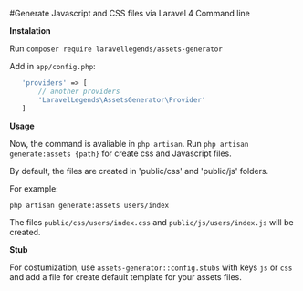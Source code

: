 #Generate Javascript and CSS files via Laravel 4 Command line

**Instalation**

Run `composer require laravellegends/assets-generator`

Add in `app/config.php`:

```php
   'providers' => [
       // another providers
       'LaravelLegends\AssetsGenerator\Provider'
   ]
```


**Usage**

Now, the command is avaliable in `php artisan`. Run `php artisan generate:assets {path}` for create css and Javascript files.

By default, the files are created in 'public/css' and 'public/js' folders.

For example:


```bash
php artisan generate:assets users/index
```

The files `public/css/users/index.css` and `public/js/users/index.js` will be created.



**Stub**

For costumization, use `assets-generator::config.stubs` with keys `js` or `css` and add a file for create default template for your assets files.
